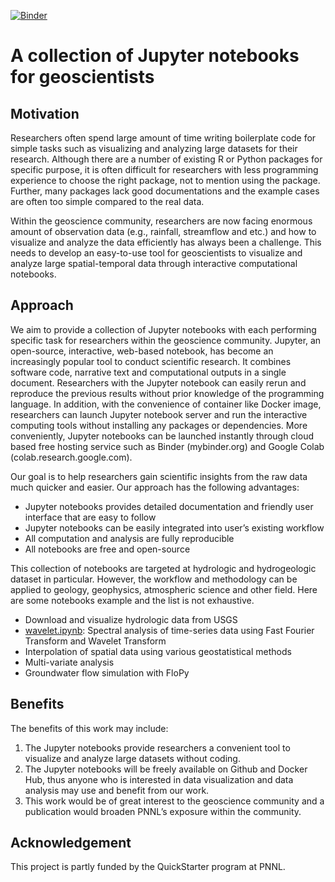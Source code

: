 [![Binder](https://mybinder.org/badge_logo.svg)](https://mybinder.org/v2/gh/pinshuai/jupyter-for-geoscience/master?urlpath=lab/tree/index.ipynb)

# A collection of Jupyter notebooks for geoscientists

## Motivation

Researchers often spend large amount of time writing boilerplate code for simple tasks such as visualizing and analyzing large datasets for their research. Although there are a number of existing R or Python packages for specific purpose, it is often difficult for researchers with less programming experience to choose the right package, not to mention using the package. Further, many packages lack good documentations and the example cases are often too simple compared to the real data. 

Within the geoscience community, researchers are now facing enormous amount of observation data (e.g., rainfall, streamflow and etc.) and how to visualize and analyze the data efficiently has always been a challenge. This needs to develop an easy-to-use tool for geoscientists to visualize and analyze large spatial-temporal data through interactive computational notebooks.

## Approach
We aim to provide a collection of Jupyter notebooks with each performing specific task for researchers within the geoscience community. Jupyter, an open-source, interactive, web-based notebook, has become an increasingly popular tool to conduct scientific research. It combines software code, narrative text and computational outputs in a single document. Researchers with the Jupyter notebook can easily rerun and reproduce the previous results without prior knowledge of the programming language. In addition, with the convenience of container like Docker image, researchers can launch Jupyter notebook server and run the interactive computing tools without installing any packages or dependencies. More conveniently, Jupyter notebooks can be launched instantly through cloud based free hosting service such as Binder (mybinder.org) and Google Colab (colab.research.google.com).

Our goal is to help researchers gain scientific insights from the raw data much quicker and easier. Our approach has the following advantages:

- Jupyter notebooks provides detailed documentation and friendly user interface that are easy to follow 
- Jupyter notebooks can be easily integrated into user’s existing workflow
- All computation and analysis are fully reproducible
- All notebooks are free and open-source

This collection of notebooks are targeted at hydrologic and hydrogeologic dataset in particular. However, the workflow and methodology can be applied to geology, geophysics, atmospheric science and other field. Here are some notebooks example and the list is not exhaustive.


- Download and visualize hydrologic data from USGS 
- [wavelet.ipynb](wavelet.ipynb): Spectral analysis of time-series data using Fast Fourier Transform and Wavelet Transform
- Interpolation of spatial data using various geostatistical methods
- Multi-variate analysis
- Groundwater flow simulation with FloPy

## Benefits

The benefits of this work may include:

1. The Jupyter notebooks provide researchers a convenient tool to visualize and analyze large datasets without coding. 
2. The Jupyter notebooks will be freely available on Github and Docker Hub, thus anyone who is interested in data visualization and data analysis may use and benefit from our work. 
3. This work would be of great interest to the geoscience community and a publication would broaden PNNL’s exposure within the community. 

## Acknowledgement
This project is partly funded by the QuickStarter program at PNNL.
